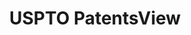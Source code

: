 ---
bigquery: https://console.cloud.google.com/bigquery?p=patents-public-data&d=patentsview&page=dataset
citation: Attribution should be given to PatentsView for use, distribution, or derivative
  works.
code: https://github.com/CSSIP-AIR/PatentsView-Code-Snippets/
contributors: USPTO
cost: None
description: 'PatentsView includes US patent data including raw data (summaries, applications,
  pregrant applications), disambugations of inventors and assignees, and inventor
  gender estimates.  Also foreign priority data, # of figures and sheets, and government
  interest statements.'
documentation: https://patentsview.org/query/builder-faqs
last_edit: Mon, 04 Apr 2022 19:02:57 GMT
location: https://patentsview.org/
maintained_by: USPTO
record_creation_timestamp: 12/2/2020 17:20:46
schema_fields: '[''disamb_inventor_id_20200630'', ''_102_date'', ''rawassignee_id'',
  ''disamb_inventor_id_20191231'', ''doc_type'', ''exemplary'', ''disamb_inventor_id_20171003'',
  ''id'', ''ipc_class'', ''category'', ''disamb_inventor_id_20200929'', ''disamb_inventor_id_20180528'',
  ''subcategory_id'', ''f371_date'', ''assignee_id'', ''action_date'', ''lawyer_id'',
  ''male_flag'', ''status'', ''title'', ''doctype'', ''term_grant'', ''subclass'',
  ''sequence'', ''classification_value'', ''name_first'', ''main_group'', ''county_fips'',
  ''patent_id'', ''classification_status'', ''country_transformed'', ''disamb_inventor_id_20200331'',
  ''fname'', ''disamb_inventor_id_20170808'', ''organization'', ''name_last'', ''withdrawn'',
  ''reldocno'', ''country'', ''attribution_status'', ''disamb_inventor_id_20171226'',
  ''series_code'', ''gi_statement'', ''variety'', ''field_id'', ''disamb_inventor_id_20191008'',
  ''contract_award_number'', ''num'', ''disamb_inventor_id_20201229'', ''disamb_inventor_id_20190312'',
  ''num_sheets'', ''subsection_id'', ''application_id'', ''category_id'', ''group_id'',
  ''latitude'', ''symbol_position'', ''applicant_type'', ''disamb_inventor_id_20170307'',
  ''kind'', ''disamb_assignee_id_20191008'', ''subgroup_id'', ''deceased'', ''text'',
  ''role'', ''name'', ''disamb_assignee_id_20191231'', ''abstract'', ''disamb_inventor_id_20181127'',
  ''subclass_id'', ''section_id'', ''disamb_inventor_id_20190820'', ''rule_47'', ''term_disclaimer'',
  ''male'', ''classification_data_source'', ''rawinventor_id'', ''inventor_id'', ''lapse_of_patent'',
  ''number'', ''dependent'', ''latlong'', ''subgroup'', ''publication_number'', ''sector_title'',
  ''disamb_assignee_id_20181127'', ''classification_level'', ''field_title'', ''uuid'',
  ''filename'', ''disamb_assignee_id_20190820'', ''mainclass_id'', ''longitude'',
  ''state'', ''disclaimer_date'', ''rawlocation_id'', ''city'', ''group'', ''county'',
  ''citation_id'', ''num_claims'', ''_371_date'', ''type'', ''num_figures'', ''ipc_version_indicator'',
  ''disamb_assignee_id_20200630'', ''relkind'', ''lname'', ''disamb_assignee_id_20200331'',
  ''disamb_assignee_id_20200929'', ''level_two'', ''section'', ''term_extension'',
  ''latin_name'', ''level_three'', ''f102_date'', ''rel_id'', ''disamb_assignee_id_20190312'',
  ''location_id'', ''length'', ''organization_id'', ''state_fips'', ''level_one'',
  ''date'', ''designation'']'
shortname: patentsview
tags:
- disambiguation
- United States
- gender
terms_of_use: Creative Commons Attribution 4.0 International License.
timeframe: 1963-1999
title: USPTO PatentsView
uuid: cf1780b1-e265-4e49-8d1d-83b9cfe0fd9a
---